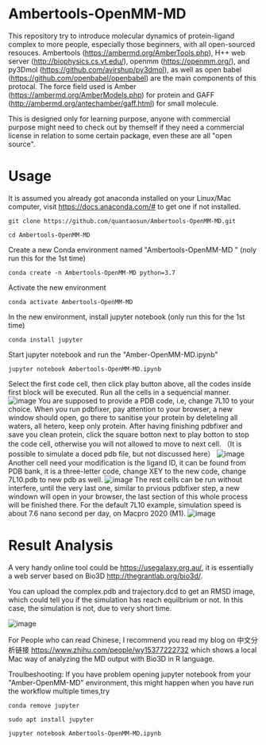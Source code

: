 # Ambertools-OpenMM-MD
This repository try to introduce molecular dynamics of protein-ligand complex to more people, especially those beginners, with all open-sourced resouces.
Ambertools (https://ambermd.org/AmberTools.php), H++ web server (http://biophysics.cs.vt.edu/), openmm (https://openmm.org/), and py3Dmol (https://github.com/avirshup/py3dmol), as well as open babel (https://github.com/openbabel/openbabel) are the main components of this protocal. The force field used is Amber (https://ambermd.org/AmberModels.php) for protein and GAFF (http://ambermd.org/antechamber/gaff.html) for small molecule.

This is designed only for learning purpose, anyone with commercial purpose might need to check out by themself if they need a commercial license in relation to some certain package, even these are all "open source".
 

# Usage
It is assumed you already got anaconda installed on your Linux/Mac computer, visit https://docs.anaconda.com/# to get one if not installed.
```
git clone https://github.com/quantaosun/Ambertools-OpenMM-MD.git
```
```
cd Ambertools-OpenMM-MD
```
Create a new Conda environment named "Ambertools-OpenMM-MD " (noly run this for the 1st time)
```
conda create -n Ambertools-OpenMM-MD python=3.7 
```
Activate the new environment 
```
conda activate Ambertools-OpenMM-MD
```
In the new environment, install jupyter notebook (only run this for the 1st time)
```
conda install jupyter
```
Start jupyter notebook and run the "Amber-OpenMM-MD.ipynb"
```
jupyter notebook Ambertools-OpenMM-MD.ipynb
```
Select the first code cell, then click play button above, all the codes inside first block will be executed. Run all the cells in a sequencial manner.
![image](https://user-images.githubusercontent.com/75652473/146891584-fc35c91a-262e-4edb-834e-aa253ca7c236.png)
You are supposed to provide a PDB code, i.e, change 7L10 to your choice. When you run pdbfixer, pay attention to your browser, a new window should open, go there to
sanitise your protein by deleteling all waters, all hetero, keep only protein. After having finishing pdbfixer and save you clean protein, click the square botton next to play botton to stop the code cell, otherwise you will not allowed to move to next cell. （It is possible to simulate a doced pdb file, but not discussed here）
![image](https://user-images.githubusercontent.com/75652473/146885334-f549740d-8c72-46d4-8a52-e2c4d0dbd9d1.png)
Another cell need your modification is the ligand ID, it can be found from PDB bank, it is a three-letter code, change XEY to the new code, change 7L10.pdb to new pdb as well.
![image](https://user-images.githubusercontent.com/75652473/146888441-6c6bdd0b-69af-4431-a5b6-4346b4ceb566.png)
The rest cells can be run without interfere, until the very last one, similar to prvious pdbfixer step, a new windown will open in your browser, the last section of this whole process will be finished there. For the default 7L10 example, simulation speed is about 7.6 nano second per day, on Macpro 2020 (M1). 
![image](https://user-images.githubusercontent.com/75652473/146885748-2aeefba8-9a9a-401a-992b-e17590bf8f1d.png)

# Result Analysis

A very handy online tool could be https://usegalaxy.org.au/, it is essentially a web server based on Bio3D http://thegrantlab.org/bio3d/.

You can upload the complex.pdb and trajectory.dcd to get an RMSD image, which could tell you if the simulation has reach equilbrium or not. In this case, the simulation is not, due to very short time.

![image](https://user-images.githubusercontent.com/75652473/147025989-c66b3789-ea81-4f6f-aa27-402cc8aa4ce0.png)

For People who can read Chinese, I recommend you read my blog on 中文分析链接 https://www.zhihu.com/people/wy15377222732 which shows a local Mac way of analyzing the MD output with Bio3D in R language.

Troulbeshooting:
If you have problem opening jupyter notebook from your "Amber-OpenMM-MD" environment, this might happen when you have run the workflow multiple times,try 
```
conda remove jupyter
```
```
sudo apt install jupyter
```
```
jupyter notebook Ambertools-OpenMM-MD.ipynb
```

